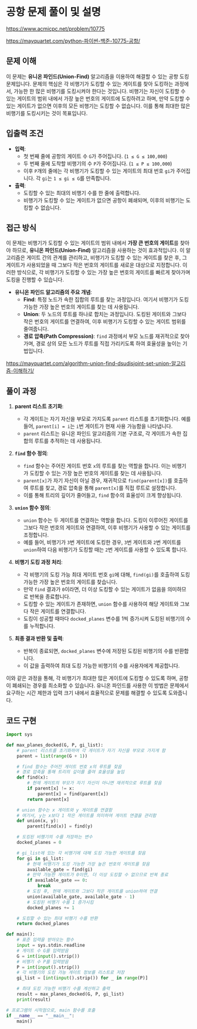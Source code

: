 # 공항 문제 풀이 및 설명

<https://www.acmicpc.net/problem/10775>

<https://mayquartet.com/python-파이썬-백준-10775-공항/>

## 문제 이해

이 문제는 **유니온 파인드(Union-Find)** 알고리즘을 이용하여 해결할 수 있는 공항 도킹 문제입니다. 문제의 핵심은 각 비행기가 도킹할 수 있는 게이트를 찾아 도킹하는 과정에서, 가능한 한 많은 비행기를 도킹시켜야 한다는 것입니다. 비행기는 자신이 도킹할 수 있는 게이트의 범위 내에서 가장 높은 번호의 게이트에 도킹하려고 하며, 만약 도킹할 수 있는 게이트가 없으면 이후의 모든 비행기는 도킹할 수 없습니다. 이를 통해 최대한 많은 비행기를 도킹시키는 것이 목표입니다.

## 입출력 조건

- **입력**:
  - 첫 번째 줄에 공항의 게이트 수 `G`가 주어집니다. (`1 ≤ G ≤ 100,000`)
  - 두 번째 줄에 도착할 비행기의 수 `P`가 주어집니다. (`1 ≤ P ≤ 100,000`)
  - 이후 `P`개의 줄에는 각 비행기가 도킹할 수 있는 게이트의 최대 번호 `gi`가 주어집니다. 각 `gi`는 `1 ≤ gi ≤ G`를 만족합니다.
- **출력**:
  - 도킹할 수 있는 최대의 비행기 수를 한 줄에 출력합니다.
  - 비행기가 도킹할 수 있는 게이트가 없으면 공항이 폐쇄되며, 이후의 비행기는 도킹할 수 없습니다.

## 접근 방식

이 문제는 비행기가 도킹할 수 있는 게이트의 범위 내에서 **가장 큰 번호의 게이트**를 찾아야 하므로, **유니온 파인드(Union-Find)** 알고리즘을 사용하는 것이 효과적입니다. 이 알고리즘은 게이트 간의 관계를 관리하고, 비행기가 도킹할 수 있는 게이트를 찾은 후, 그 게이트가 사용되었을 때 그보다 작은 번호의 게이트를 새로운 대상으로 지정합니다. 이러한 방식으로, 각 비행기가 도킹할 수 있는 가장 높은 번호의 게이트를 빠르게 찾아가며 도킹을 진행할 수 있습니다.

- **유니온 파인드 알고리즘의 주요 개념**:
  - **Find**: 특정 노드가 속한 집합의 루트를 찾는 과정입니다. 여기서 비행기가 도킹 가능한 가장 높은 번호의 게이트를 찾는 데 사용됩니다.
  - **Union**: 두 노드의 루트를 하나로 합치는 과정입니다. 도킹된 게이트와 그보다 작은 번호의 게이트를 연결하여, 이후 비행기가 도킹할 수 있는 게이트 범위를 줄여줍니다.
  - **경로 압축(Path Compression)**: `find` 과정에서 부모 노드를 재귀적으로 찾아가며, 경로 상의 모든 노드가 루트를 직접 가리키도록 하여 효율성을 높이는 기법입니다.

<https://mayquartet.com/algorithm-union-find-dsudisjoint-set-union-알고리즘-이해하기/>

## 풀이 과정

1. **parent 리스트 초기화**:

   - 각 게이트는 자기 자신을 부모로 가지도록 `parent` 리스트를 초기화합니다. 예를 들어, `parent[i] = i`는 `i`번 게이트가 현재 사용 가능함을 나타냅니다.
   - `parent` 리스트는 유니온 파인드 알고리즘의 기본 구조로, 각 게이트가 속한 집합의 루트를 추적하는 데 사용됩니다.

2. **`find` 함수 정의**:

   - `find` 함수는 주어진 게이트 번호 `x`의 루트를 찾는 역할을 합니다. 이는 비행기가 도킹할 수 있는 가장 높은 번호의 게이트를 찾는 데 사용됩니다.
   - `parent[x]`가 자기 자신이 아닐 경우, 재귀적으로 `find(parent[x])`를 호출하여 루트를 찾고, 경로 압축을 통해 `parent[x]`를 직접 루트로 설정합니다.
   - 이를 통해 트리의 깊이가 줄어들고, `find` 함수의 효율성이 크게 향상됩니다.

3. **`union` 함수 정의**:

   - `union` 함수는 두 게이트를 연결하는 역할을 합니다. 도킹이 이루어진 게이트를 그보다 작은 번호의 게이트와 연결하여, 이후 비행기가 사용할 수 있는 게이트를 조정합니다.
   - 예를 들어, 비행기가 `3`번 게이트에 도킹한 경우, `3`번 게이트와 `2`번 게이트를 `union`하여 다음 비행기가 도킹할 때는 `2`번 게이트를 사용할 수 있도록 합니다.

4. **비행기 도킹 과정 처리**:

   - 각 비행기의 도킹 가능 최대 게이트 번호 `gi`에 대해, `find(gi)`를 호출하여 도킹 가능한 가장 높은 번호의 게이트를 찾습니다.
   - 만약 `find` 결과가 `0`이라면, 더 이상 도킹할 수 있는 게이트가 없음을 의미하므로 반복을 종료합니다.
   - 도킹할 수 있는 게이트가 존재하면, `union` 함수를 사용하여 해당 게이트와 그보다 작은 게이트를 연결합니다.
   - 도킹이 성공할 때마다 `docked_planes` 변수를 1씩 증가시켜 도킹된 비행기의 수를 누적합니다.

5. **최종 결과 반환 및 출력**:
   - 반복이 종료되면, `docked_planes` 변수에 저장된 도킹된 비행기의 수를 반환합니다.
   - 이 값을 출력하여 최대 도킹 가능한 비행기의 수를 사용자에게 제공합니다.

이와 같은 과정을 통해, 각 비행기가 최대한 많은 게이트에 도킹할 수 있도록 하며, 공항이 폐쇄되는 경우를 최소화할 수 있습니다. 유니온 파인드를 사용한 이 방법은 문제에서 요구하는 시간 제한과 입력 크기 내에서 효율적으로 문제를 해결할 수 있도록 도와줍니다.

## 코드 구현

```python
import sys

def max_planes_docked(G, P, gi_list):
    # parent 리스트를 초기화하여 각 게이트가 자기 자신을 부모로 가지게 함
    parent = list(range(G + 1))

    # find 함수는 주어진 게이트 번호 x의 루트를 찾음
    # 경로 압축을 통해 트리의 깊이를 줄여 효율성을 높임
    def find(x):
        # 현재 게이트의 부모가 자기 자신이 아니면 재귀적으로 루트를 찾음
        if parent[x] != x:
            parent[x] = find(parent[x])
        return parent[x]

    # union 함수는 x 게이트와 y 게이트를 연결함
    # 여기서, y는 x보다 1 작은 게이트를 의미하여 게이트 연결을 관리함
    def union(x, y):
        parent[find(x)] = find(y)

    # 도킹된 비행기의 수를 저장하는 변수
    docked_planes = 0

    # gi_list에 있는 각 비행기에 대해 도킹 가능한 게이트를 찾음
    for gi in gi_list:
        # 현재 비행기가 도킹 가능한 가장 높은 번호의 게이트를 찾음
        available_gate = find(gi)
        # 만약 가능한 게이트가 0이면, 더 이상 도킹할 수 없으므로 반복 종료
        if available_gate == 0:
            break
        # 도킹 후, 현재 게이트와 그보다 작은 게이트를 union하여 연결
        union(available_gate, available_gate - 1)
        # 도킹된 비행기 수를 1 증가시킴
        docked_planes += 1

    # 도킹할 수 있는 최대 비행기 수를 반환
    return docked_planes

def main():
    # 표준 입력을 받아오는 함수
    input = sys.stdin.readline
    # 게이트 수 G를 입력받음
    G = int(input().strip())
    # 비행기 수 P를 입력받음
    P = int(input().strip())
    # 각 비행기의 도킹 가능 게이트 정보를 리스트로 저장
    gi_list = [int(input().strip()) for _ in range(P)]

    # 최대 도킹 가능한 비행기 수를 계산하고 출력
    result = max_planes_docked(G, P, gi_list)
    print(result)

# 프로그램의 시작점으로, main 함수를 호출
if __name__ == "__main__":
    main()
```
